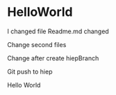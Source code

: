 # HelloWorld
I changed file Readme.md
changed

Change second files

Change after create hiepBranch

Git push to hiep

Hello World


